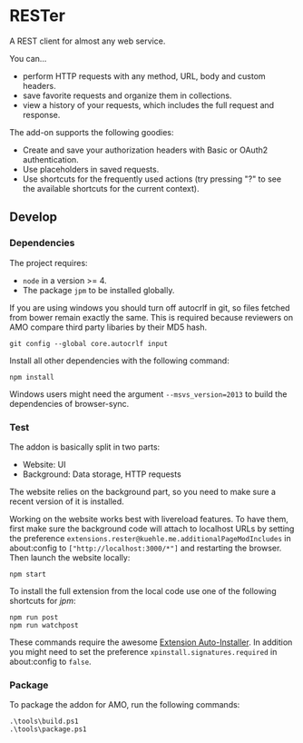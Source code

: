 # RESTer

A REST client for almost any web service.

You can...

* perform HTTP requests with any method, URL, body and custom headers.
* save favorite requests and organize them in collections.
* view a history of your requests, which includes the full request and response.

The add-on supports the following goodies:

* Create and save your authorization headers with Basic or OAuth2 authentication.
* Use placeholders in saved requests.
* Use shortcuts for the frequently used actions (try pressing "?" to see the available shortcuts for the current context).

## Develop

### Dependencies

The project requires:

* `node` in a version >= 4.
* The package `jpm` to be installed globally.

If you are using windows you should turn off autocrlf in git, so files fetched from bower remain exactly the same. This is required because reviewers on AMO compare third party libaries by their MD5 hash.

    git config --global core.autocrlf input

Install all other dependencies with the following command:

    npm install

Windows users might need the argument `--msvs_version=2013` to build the dependencies of browser-sync.

### Test

The addon is basically split in two parts:

*   Website: UI
*   Background: Data storage, HTTP requests

The website relies on the background part, so you need to make sure a recent version of it is installed.

Working on the website works best with livereload features. To have them, first make sure the background code will attach to localhost URLs by setting the preference `extensions.rester@kuehle.me.additionalPageModIncludes` in about:config to `["http://localhost:3000/*"]` and restarting the browser. Then launch the website locally:

    npm start

To install the full extension from the local code use one of the following shortcuts for *jpm*:

    npm run post
    npm run watchpost

These commands require the awesome [Extension Auto-Installer](https://addons.mozilla.org/de/thunderbird/addon/autoinstaller). In addition you might need to set the preference `xpinstall.signatures.required` in about:config to `false`.

### Package

To package the addon for AMO, run the following commands:

    .\tools\build.ps1
    .\tools\package.ps1
